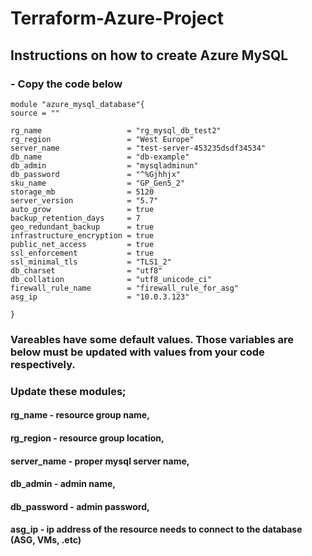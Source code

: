 # Terraform-Azure-Project

## Instructions on how to create Azure MySQL 

### - Copy the code below
```
module "azure_mysql_database"{
source = ""

rg_name                   = "rg_mysql_db_test2"
rg_region                 = "West Europe"
server_name               = "test-server-453235dsdf34534"
db_name                   = "db-example"
db_admin                  = "mysqladminun"
db_password               = "^%Gjhhjx"
sku_name                  = "GP_Gen5_2"
storage_mb                = 5120
server_version            = "5.7"
auto_grow                 = true
backup_retention_days     = 7
geo_redundant_backup      = true
infrastructure_encryption = true
public_net_access         = true
ssl_enforcement           = true
ssl_minimal_tls           = "TLS1_2"
db_charset                = "utf8"
db_collation              = "utf8_unicode_ci"
firewall_rule_name        = "firewall_rule_for_asg"
asg_ip                    = "10.0.3.123"

}
```
###  Vareables have some default values. Those variables are below must be updated with values from your code respectively. 

### Update these modules;
#### rg_name     - resource group name,
#### rg_region   - resource group location,
#### server_name - proper mysql server name, 
#### db_admin    - admin name,
#### db_password - admin password,
#### asg_ip      - ip address of the resource needs to connect to the database (ASG, VMs, .etc)
